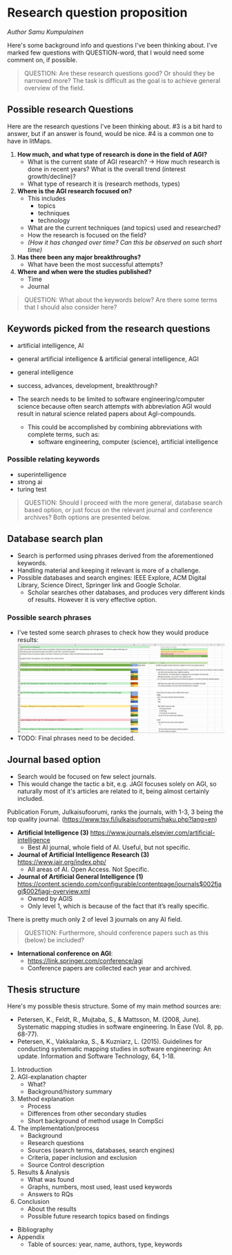 # Research question proposition
*Author Samu Kumpulainen*

Here's some background info and questions I've been thinking about. I've marked few questions with QUESTION-word, that I would need some comment on, if possible.

> QUESTION: Are these research questions good? Or should they be narrowed more? The task is difficult as the goal is to achieve general overview of the field.

## Possible research Questions

Here are the research questions I've been thinking about. #3 is a bit hard to answer, but if an answer is found, would be nice. #4 is a common one to have in litMaps.

1. **How much, and what type of research is done in the field of AGI?**
      - What is the current state of AGI research? -> How much research is done in recent years? What is the overall trend (interest growth/decline)? 
      - What type of research it is (research methods, types)
2.  **Where is the AGI research focused on?**
    - This includes
       - topics
       - techniques
       - technology
    - What are the current techniques (and topics) used and researched?
    - How the research is focused on the field? 
    - *(How it has changed over time? Can this be observed on such short time)*
3. **Has there been any major breakthroughs?**
    - What have been the most successful attempts?
4. **Where and when were the studies published?**
    - Time
    - Journal


> QUESTION: What about the keywords below? Are there some terms that I should also consider here?

## Keywords picked from the research questions

- artificial intelligence, AI
- general artificial intelligence & artificial general intelligence, AGI
- general intelligence
- success, advances, development, breakthrough?

- The search needs to be limited to software engineering/computer science because often search attempts with abbreviation AGI would result in natural science related papers about AgI-compounds.
  - This could be accomplished by combining abbreviations with complete terms, such as:
    - software engineering, computer (science), artificial intelligence

### Possible relating keywords
- superintelligence
- strong ai
- turing test


> QUESTION: Should I proceed with the more general, database search based option, or just focus on the relevant journal and conference archives? Both options are presented below.



## Database search plan
- Search is performed using phrases derived from the aforementioned keywords.
- Handling material and keeping it relevant is more of a challenge.
- Possible databases and search engines: IEEE Explore, ACM Digital Library, Science Direct, Springer link and Google Scholar. 
  - Scholar searches other databases, and produces very different kinds of results. However it is very effective option.

### Possible search phrases

- I've tested some search phrases to check how they would produce results:
  ![Excel screenshot](excel-2020-07-23.jpg)
- TODO: Final phrases need to be decided.


## Journal based option

- Search would be focused on few select journals.
- This would change the tactic a bit, e.g. JAGI focuses solely on AGI, so naturally most of it's articles are related to it, being almost certainly included.

Publication Forum, Julkaisufoorumi, ranks the journals, with 1-3, 3 being the top quality journal.
(https://www.tsv.fi/julkaisufoorumi/haku.php?lang=en)

- **Artificial Intelligence (3)** https://www.journals.elsevier.com/artificial-intelligence
    - Best AI journal, whole field of AI. Useful, but not specific.
- **Journal of Artificial Intelligence Research (3)** https://www.jair.org/index.php/
    - All areas of AI. Open Access. Not Specific.
- **Journal of Artificial General Intelligence (1)** https://content.sciendo.com/configurable/contentpage/journals$002fjagi$002fjagi-overview.xml
    - Owned by AGIS
    - Only level 1, which is because of the fact that it’s really specific.

There is pretty much only 2 of level 3 journals on any AI field.

> QUESTION: Furthermore, should conference papers such as this (below) be included?
 
  - **International conference on AGI**:
      - https://link.springer.com/conference/agi
      - Conference papers are collected each year and archived. 



## Thesis structure

Here's my possible thesis structure. Some of my main method sources are:
- Petersen, K., Feldt, R., Mujtaba, S., & Mattsson, M. (2008, June). Systematic mapping studies in software engineering. In Ease (Vol. 8, pp. 68-77).
- Petersen, K., Vakkalanka, S., & Kuzniarz, L. (2015). Guidelines for conducting systematic mapping studies in software engineering: An update. Information and Software Technology, 64, 1-18.

1. Introduction
2. AGI-explanation chapter
    - What?
    - Background/history summary
3. Method explanation
    - Process
    - Differences from other secondary studies
    - Short background of method usage In CompSci
4. The implementation/process
    - Background
    - Research questions
    - Sources (search terms, databases, search engines)
    - Criteria, paper inclusion and exclusion
    - Source Control description
5. Results & Analysis
    - What was found
    - Graphs, numbers, most used, least used keywords
    - Answers to RQs
6. Conclusion
    - About the results
    - Possible future research topics based on findings

- Bibliography
- Appendix
    - Table of sources: year, name, authors, type, keywords